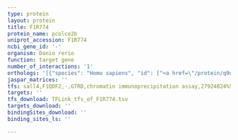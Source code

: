 ```yaml
---
type: protein
layout: protein
title: F1R774
protein_name: pcolce2b
uniprot_accession: F1R774
ncbi_gene_id: '-'
organism: Danio rerio
function: target gene
number_of_interactions: '1'
orthologs: '[{"species": "Homo sapiens", "id": ["<a href=\"/protein/q9ukz9\">Q9UKZ9</a>"]}, {"species": "Mus musculus", "id": ["<a href=\"/protein/q8r4w6\">Q8R4W6</a>"]}, {"species": "Rattus norvegicus", "id": ["<a href=\"/protein/m0rd26\">M0RD26</a>"]}]'
jaspar_matrices: ''
tfs: sall4,F1QDF2,-,GTRD,chromatin immunoprecipitation assay,27924024%5Buid%5D,No
targets: ''
tfs_download: TFLink_tfs_of_F1R774.tsv
targets_download: ''
bindingSites_download: ''
binding_sites_ls: ''

---
```

